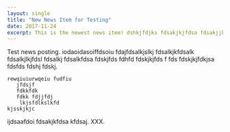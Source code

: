```yaml
---
layout: single
title: "New News Item for Testing"
date: 2017-11-24
excerpt: This is the newest news item! dshkjfdjks fdsakjkjfdsa fdsakjjkfdsa fdsfds fdsfdsa fdsafdsa fdsakjkjfdsa kfdsa fdsafdsa fdskjkjfdsa fdsfdsa fdsafdsa fdskjfdsa fdsakjfdsa fdsafdsa fdsafdsa fdsakjfdsa fdsakjdsa fdsads fdsjkj fdsafdsa fd fdsakja fdsakjkjfda fdsahjd fdsakjkjfdsa fdsakj fdsjak. dajdsfjsfjfs!!!!
---
```


Test news posting. iodaoidasoiffdsoiu fdajfdsalkjslkj fdsalkjkfdsalk fdsalkjlkjfdsl fdsalkj fdsalkfdsa fdskjfds fdhfd fdskjkjfds f fds fdskjkjfdkjsa fdsfds fdshj fdskj.
```
rewqiuiurwqeiu fudfiu
   jfdsjf
   fdkkfdk
   fdkk fdjjfdj
   	lkjsfdlkslkfd
kjsskjkjc
```
ijdsaafdoi fdsakjkfdsa kfdsaj. XXX.
